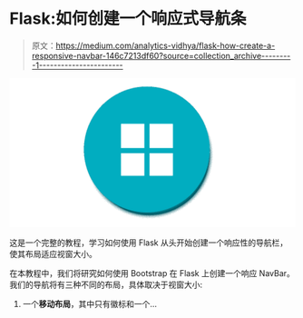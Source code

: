 # Flask:如何创建一个响应式导航条

> 原文：<https://medium.com/analytics-vidhya/flask-how-create-a-responsive-navbar-146c7213df60?source=collection_archive---------1----------------------->

![](img/97115aa0cdaa81326f122752efbac642.png)

这是一个完整的教程，学习如何使用 Flask 从头开始创建一个响应性的导航栏，使其布局适应视窗大小。

在本教程中，我们将研究如何使用 Bootstrap 在 Flask 上创建一个响应 NavBar。我们的导航将有三种不同的布局，具体取决于视窗大小:

1.  一个**移动布局**，其中只有徽标和一个…